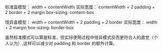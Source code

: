 
标准盒模型：
width = contentWidth
实际宽度： contentWidth + 2 padding + 2 border + 2 margin
box-sizing: content-box

怪异盒模型：
width = contentWidth + 2 padding + 2 border
实际宽度： width + 2 margin
box-sizing: border-box

虽然标准模式可以算是标准，但实际使用过程中怪异模式反而更符合人的直觉（个人认为）,这样可以减少对 padding 和 border 的额外计算。

